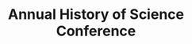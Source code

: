 ---
dateStart: 2012-11-15
dateEnd: 2012-11-18
title: "Annual History of Science Conference"
venue: "Annual History of Science Conference"
organizer: "André Skupin"
credit:
city: San Diego
state: CA
country: USA
pdfLink:
venueImages:
---